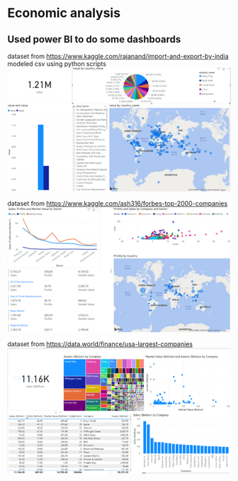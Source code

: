 # Economic analysis

## Used power BI to do some dashboards

dataset from https://www.kaggle.com/rajanand/import-and-export-by-india
modeled csv using python scripts
![India BI](https://raw.githubusercontent.com/schesa/economic-analysis/master/images/india.PNG)

dataset from https://www.kaggle.com/ash316/forbes-top-2000-companies
![Forbes BI](https://raw.githubusercontent.com/schesa/economic-analysis/master/images/forbes.PNG)

dataset from https://data.world/finance/usa-largest-companies
![USA companies BI](https://raw.githubusercontent.com/schesa/economic-analysis/master/images/us_companies.PNG)

